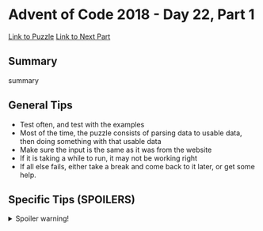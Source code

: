 # Advent of Code 2018 - Day 22, Part 1

[Link to Puzzle](https://adventofcode.com/2018/day/22)
[Link to Next Part](https://github.com/CodingAP/unofficial-aoc-syllabus/blob/main/years/2018/day22/part2.md)

## Summary
summary

## General Tips
- Test often, and test with the examples
- Most of the time, the puzzle consists of parsing data to usable data, then doing something with that usable data
- Make sure the input is the same as it was from the website
- If it is taking a while to run, it may not be working right
- If all else fails, either take a break and come back to it later, or get some help.

## Specific Tips (SPOILERS)
<details> <summary>Spoiler warning!</summary>

specific tips

</details>